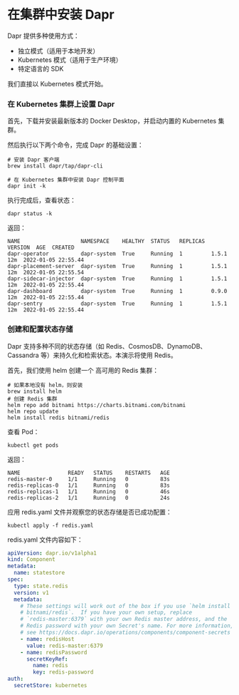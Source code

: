 # 在集群中安装 Dapr

Dapr 提供多种使用方式：

* 独立模式（适用于本地开发）
* Kubernetes 模式（适用于生产环境）
* 特定语言的 SDK

我们直接以 Kubernetes 模式开始。


### 在 Kubernetes 集群上设置 Dapr

首先，下载并安装最新版本的 Docker Desktop，并启动内置的 Kubernetes 集群。

然后执行以下两个命令，完成 Dapr 的基础设置：

```shell
# 安装 Dapr 客户端
brew install dapr/tap/dapr-cli

# 在 Kubernetes 集群中安装 Dapr 控制平面
dapr init -k
```

执行完成后，查看状态：

```shell
dapr status -k
```

返回：

```shell
NAME                   NAMESPACE    HEALTHY  STATUS   REPLICAS  VERSION  AGE  CREATED              
dapr-operator          dapr-system  True     Running  1         1.5.1    12m  2022-01-05 22:55.44  
dapr-placement-server  dapr-system  True     Running  1         1.5.1    12m  2022-01-05 22:55.54  
dapr-sidecar-injector  dapr-system  True     Running  1         1.5.1    12m  2022-01-05 22:55.44  
dapr-dashboard         dapr-system  True     Running  1         0.9.0    12m  2022-01-05 22:55.44  
dapr-sentry            dapr-system  True     Running  1         1.5.1    12m  2022-01-05 22:55.44  
```


### 创建和配置状态存储

Dapr 支持多种不同的状态存储（如 Redis、CosmosDB、DynamoDB、Cassandra 等）来持久化和检索状态。本演示将使用 Redis。

首先，我们使用 helm 创建一个 高可用的 Redis 集群：

```shell
# 如果本地没有 helm，则安装
brew install helm
# 创建 Redis 集群
helm repo add bitnami https://charts.bitnami.com/bitnami
helm repo update
helm install redis bitnami/redis
```

查看 Pod：

```shell
kubectl get pods
```

返回：
```shell
NAME               READY   STATUS    RESTARTS   AGE
redis-master-0     1/1     Running   0          83s
redis-replicas-0   1/1     Running   0          83s
redis-replicas-1   1/1     Running   0          46s
redis-replicas-2   1/1     Running   0          24s
```


应用 redis.yaml 文件并观察您的状态存储是否已成功配置：

```shell
kubectl apply -f redis.yaml
```

redis.yaml 文件内容如下：

```yaml
apiVersion: dapr.io/v1alpha1
kind: Component
metadata:
  name: statestore
spec:
  type: state.redis
  version: v1
  metadata:
    # These settings will work out of the box if you use `helm install
    # bitnami/redis`.  If you have your own setup, replace
    # `redis-master:6379` with your own Redis master address, and the
    # Redis password with your own Secret's name. For more information,
    # see https://docs.dapr.io/operations/components/component-secrets .
    - name: redisHost
      value: redis-master:6379
    - name: redisPassword
      secretKeyRef:
        name: redis
        key: redis-password
auth:
  secretStore: kubernetes
```

